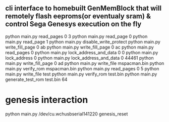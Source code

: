 ## cli interface to homebuilt GenMemBlock that will remotely flash eeproms(or eventualy sram) & control Sega Genesys execution on the fly

python main.py read_pages 0 3
python main.py read_page 0
python main.py read_page 1
python main.py disable_write_protect
python main.py write_fill_page 0 ab
python main.py write_fill_page 0 ac
python main.py read_pages 0 
python main.py lock_address_and_data 0 0
python main.py lock_address 0
python main.py lock_address_and_data 0 44461
python main.py write_fill_page 0 ad
python main.py write_file mspacman.bin 
python main.py verify_rom mspacman.bin 
python main.py read_pages 0 5
python main.py write_file test
python main.py verify_rom test.bin 
python main.py generate_test_rom test.bin 64

# genesis interaction
python main.py /dev/cu.wchusbserial141220 genesis_reset
